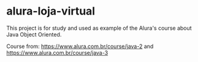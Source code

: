 # alura-loja-virtual
This project is for study and used as example of the Alura's course about Java Object Oriented.

Course from: https://www.alura.com.br/course/java-2 and https://www.alura.com.br/course/java-3
